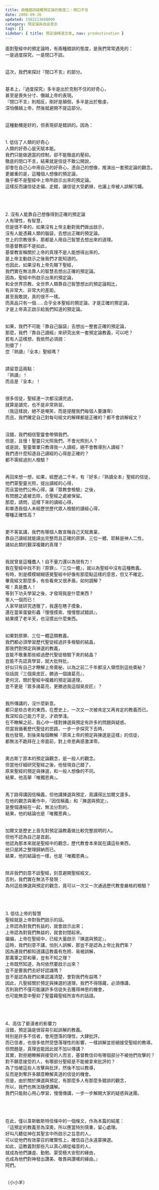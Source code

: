 ```yaml
---
title: 兩種錯誤碰觸預定論的態度二：閉口不言
date: 2006-09-26
updated: 1582213688000
category: 預定論與自由意志
tags: []
sidebar: { title: 預定論精選文章, nav: predestination }
---
```


<div>面對聖經中的預定論時，有兩種錯誤的態度，是我們常常遇見的：</div>
<div>一是過度探究，一是閉口不談。</div>
<div> </div>
<div> </div>
<div>這次，我們來探討『閉口不言』的部分。</div>
<div> </div>
<div> </div>
<div>基本上，『過度探究』多半是出於克制不住的好奇心，</div>
<div>甚至是喪失分寸、僭越上帝的表現。</div>
<div>『閉口不言』則相反，剛好是顛倒，多半是出於敬虔，</div>
<div>深怕僭越上帝，然後就避開不提這部分。</div>
<div> </div>
<div> </div>
<div>這種動機是好的，但表現卻是錯誤的。因為：</div>
<div> </div>
<div> </div>
<div>1.<span style="white-space:pre"> </span>低估了人類的好奇心</div>
<div>人類的好奇心是天賦本能。</div>
<div>我們只能做適當的控制，卻不能徹底的壓抑。</div>
<div>徹底的閉口不言，結果就是信徒不敢公開說，</div>
<div>卻會在自己心中用自己的好奇心，憑自己的想像，推演出一套預定論的觀念。</div>
<div>更嚴重的是，這種個人想像的預定論，</div>
<div>幾乎都不是聖經中上帝所啟示出來的預定論。</div>
<div>這樣反而讓信徒走偏、走錯，讓信徒大受虧損，也讓上帝被人誤解污衊。</div>
<div> </div>
<div> </div>
<div> </div>
<div> </div>
<div>2.<span style="white-space:pre"> </span>沒有人能靠自己想像得到正確的預定論</div>
<div>人有理性，有智慧，</div>
<div>但是很不幸的，如果沒有上帝主動對我們做出啟示，</div>
<div>沒有人能憑藉人類的腦袋，去想出正確的預定論。</div>
<div>世上的宗教很多，那都是人用自己智慧去想出來的道理。</div>
<div>但基督教卻不是如此，</div>
<div>基督教宣稱關於上帝的真理不是人能想得出來的，</div>
<div>是上帝主動啟示之後我們才能知道的。</div>
<div>也因此，如果沒有上帝先賜下聖經，</div>
<div>我們實在無法靠人的智慧去想出正確的預定論。</div>
<div>因為，聖經中所啟示出來的預定論，</div>
<div>和全世界宗教、全世界人類靠自己智慧想出的預定論相比，</div>
<div>有非常大、非常大的差距。</div>
<div>甚至我敢說，真的很不一樣。</div>
<div>而真品只有一個……合乎全本聖經的預定論，才是正確的預定論，</div>
<div>才是上帝真正啟示給我們知道的預定論。</div>
<div> </div>
<div> </div>
<div>如果，我們不可能『靠自己腦袋』去想出一整套正確的預定論，</div>
<div>那麼，我們『靠自己讀經』來研究出來一套預定論教義，可以吧？</div>
<div>若有人這樣想，我依然必須說：</div>
<div>別傻了！</div>
<div>您『熟讀』『全本』聖經嗎？</div>
<div> </div>
<div> </div>
<div>請留意這兩點：</div>
<div>『熟讀』！</div>
<div>而且是『全本』！</div>
<div> </div>
<div> </div>
<div>很多信徒，聖經連一次都沒讀完過，</div>
<div>就算是讀完，也不是非常熟習。</div>
<div>（我這樣說，絕不是嘲笑，而是提醒我們每個人要謙卑）</div>
<div>而且，我們確定自己對每句經文的解釋都是正確的？都不會誤解經文？</div>
<div> </div>
<div> </div>
<div>沒錯，我們相信聖靈會帶領我們，</div>
<div>但是，且慢！聖靈只光照我們，不會光照別人？</div>
<div>或是說，聖靈單單只教導我一人讀經，絕不會教導別人讀經？</div>
<div>我們憑什麼知道自己讀經的心得是正確的？</div>
<div>都不需經過別人檢驗？</div>
<div> </div>
<div> </div>
<div>再回來想一想，如果，經歷過二千年，有『好多』『熟讀全本』聖經的信徒，</div>
<div>他們蒙聖靈光照，提出讀經的心得，</div>
<div>而且當他們公佈心得，讓『眾教會檢驗』之後，</div>
<div>有問題之處被去除，合聖經之處被保留。</div>
<div>那麼，請問，這樣下來的讀經心得，</div>
<div>和單憑我個人未經歷世歷代眾人檢驗的讀經心得，</div>
<div>哪種正確性高？</div>
<div> </div>
<div> </div>
<div>更不客氣講，我們有哪個人敢宣稱自己天賦異稟，</div>
<div>靠自己讀經就能讀出完整而且正確的原罪、三位一體、耶穌是神人二性，</div>
<div>諸如此類的艱深複雜的真理？</div>
<div> </div>
<div> </div>
<div>我就曾是這種蠢人！自不量力還以為很有力！</div>
<div>我在聖經中找不到『原罪』、『三位一體』，就以為聖經中沒有這種教義。</div>
<div>有時，則是模模糊糊感覺聖經中好像有那麼點這樣的意思，但又不確定。</div>
<div>畢竟經文那麼多，有些看來又很矛盾，如何調解？</div>
<div>唉！真是蠢人！</div>
<div>等到下功夫學習之後，才發現我是什麼東西？</div>
<div>笨人一個而已！</div>
<div>人家早就研究透徹了，我還在瞎子摸象，</div>
<div>還在當笨蛋變形蟲『慢慢摸索、慢慢嘗試錯誤』，</div>
<div>結果摸了老半天，也沒摸出什麼東西。</div>
<div> </div>
<div> </div>
<div>如果對原罪、三位一體這類教義，</div>
<div>我們都必須學習歷代聖徒經過許多檢驗的結晶，</div>
<div>那我們對預定與揀選的教義，</div>
<div>豈能不敬重那些經過歷代聖徒檢驗下來的結晶？</div>
<div>豈能不先認真學習，就大批特批，</div>
<div>好似只有自己才瞭解上帝奧秘，以為之前二千年都沒人領悟到這些奧秘？</div>
<div>俗話說『三個臭皮匠，勝過一個諸葛亮』，</div>
<div>更何況，關於聖經中複雜的預定論道理，</div>
<div>豈不更是『眾多諸葛亮，更勝過我這個臭皮匠』？</div>
<div> </div>
<div> </div>
<div>我所傳講的，沒什麼新意。</div>
<div>都只是些古老的東西，在歷史上，一次又一次被肯定又再肯定的教義而已。</div>
<div>我深知自己能力不足，才疏學淺。</div>
<div>在不瞭解之前，我心中一樣對揀選與預定有許多的問題與疑惑。</div>
<div>但當我循著歷代聖徒的思路，一步一步探究下去時，</div>
<div>我也發現，到後來每個瞭解『原來上帝的預定與揀選是這樣』的信徒，</div>
<div>都無法不跪拜在上帝面前，對上帝恩典感激涕零。</div>
<div> </div>
<div> </div>
<div>奧古斯丁原本的預定論觀念，是一般人的觀念。</div>
<div>但當他仔細研究聖經之後，他發現自己錯了，</div>
<div>原來聖經的預定與揀選，和一般人想像的不同。</div>
<div>結果，他高舉『唯獨恩典』。</div>
<div> </div>
<div> </div>
<div>馬丁路得講因信稱義，但他講揀選與預定，竟講得比加爾文還多。</div>
<div>在他的觀念與著作中，『因信稱義』和『揀選與預定』，</div>
<div>是整個連結在一起，無法分割的。</div>
<div>結果，他的結論也是『唯獨恩典』。</div>
<div> </div>
<div> </div>
<div>加爾文是歷史上首先對預定論教義做比較完整說明的人。</div>
<div>但他不認為自己是首創，</div>
<div>他認為那本來就是聖經中的觀念，歷代教會本來就在講這些東西，</div>
<div>他只是將之整理歸納而已。</div>
<div>結果，他的結論也一樣，也是『唯獨恩典』。</div>
<div> </div>
<div> </div>
<div>除非我們刻意不談聖經，刻意避開聖經經文，</div>
<div>否則，我們實在無法不發現：</div>
<div>為何這些揀選與預定的觀念，竟可以一次又一次通過歷代教會嚴格的檢驗？</div>
<div> </div>
<div> </div>
<div> </div>
<div> </div>
<div>3.<span style="white-space:pre"> </span>低估上帝的智慧</div>
<div>聖經就是上帝對我們啟示的話。</div>
<div>上帝認為對我們有益的，就會啟示出來；</div>
<div>上帝認為對我們無益的，就會封閉起來。</div>
<div>偏偏，上帝在聖經中，已經大量啟示『揀選與預定』，</div>
<div>這時，我們刻意不講，怕別人誤解，那豈不是認為上帝比我們笨？</div>
<div>因為連我們都知道講這教義有危險、易被誤解，</div>
<div>那萬軍之耶和華，豈有不知之理？</div>
<div>上帝既然知道，為何依然要啟示出來？</div>
<div>豈不是要我們去好好認識嗎？</div>
<div>豈不是認為我們如果認識清楚，會對我們有益嗎？</div>
<div>因此，凡聖經關於預定與揀選的道理，我們不得隱藏，必須傳講，</div>
<div>否則我們不僅可能讓許多信徒失去獲得神恩的機會，</div>
<div>也可能無意中壓抑了聖靈藉聖經所宣布的話語。</div>
<div> </div>
<div> </div>
<div> </div>
<div> </div>
<div>4、高估了褻瀆者的影響力</div>
<div>沒錯，預定論是很容易引起誤解的教義。</div>
<div>特別是許多不信者，會用墮落的理性，大肆批評。</div>
<div>而已信者，也很多依然受墮落理性的影響，一樣誤解並拒絕接受聖經的教導。</div>
<div>但問題是，真理豈能因此就不加以傳講？</div>
<div>其實，對拒絕瞭解與接受的人而言，基督教信仰有哪個部分不被他們攻擊的？</div>
<div>對不願意接受的人，有哪部分聖經是不能被拿來批評的？</div>
<div>為了怕被這些人攻擊與批評，然後不加以教導，</div>
<div>反而是剝奪許多願意瞭解真道的信徒的機會。</div>
<div>但是，由於關於揀選與預定，有那麼多人有那麼多錯誤的觀念，</div>
<div>所以，我們也無法隨便講解。</div>
<div>我們只能耐心用心學習，慢慢傳講，一步一步解開大家的疑惑與迷團。</div>
<div> </div>
<div> </div>
<div> </div>
<div> </div>
<div>在此，僅以韋斯敏斯特信條中的一個條文，作為本篇的結尾：</div>
<div>『這預定的教義至為深奧，所以應當特別慎重，留心處理。</div>
<div>好叫凡聽從神在其聖言中所啟示之旨意的人，</div>
<div>可以從他們有效蒙召的確實性上，確信自己永遠蒙揀選。</div>
<div>如此，這教義對那些凡以真心順從福音的人，</div>
<div>就成為他們謙虛、勤勉、蒙受極大安慰的緣由，</div>
<div>也成為他們對神發出讚美、敬畏與讚嘆的緣由。』</div>
<div>阿們。</div>
<div> </div>
<div> </div>
<div>（小小羊）</div>
<div> </div>
<div> </div>
<p> </p>
<p> </p>
<p> </p>
